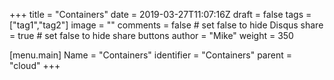 +++
title = "Containers"
date = 2019-03-27T11:07:16Z
draft = false
tags = ["tag1","tag2"]
image = ""
comments = false # set false to hide Disqus
share = true	# set false to hide share buttons
author = "Mike"
weight = 350

[menu.main] 
    Name = "Containers" 
    identifier = "Containers"
    parent = "cloud"
+++